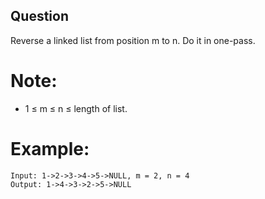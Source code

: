 ## Question
Reverse a linked list from position m to n. Do it in one-pass.

# Note:
- 1 ≤ m ≤ n ≤ length of list.

# Example:
```
Input: 1->2->3->4->5->NULL, m = 2, n = 4
Output: 1->4->3->2->5->NULL
```

